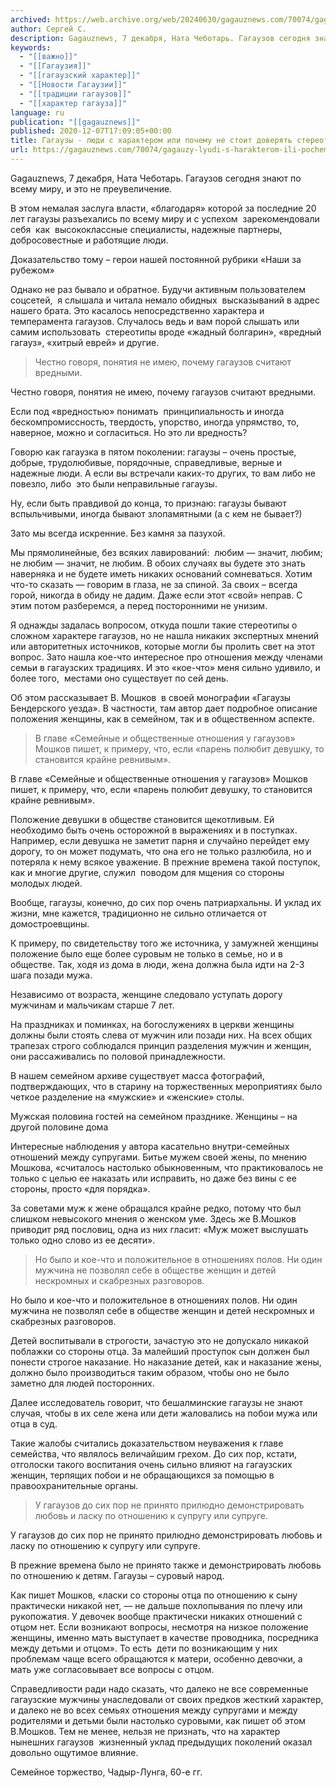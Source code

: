 ```yaml
---
archived: https://web.archive.org/web/20240630/gagauznews.com/70074/gagauzy-lyudi-s-harakterom-ili-pochemu-ne-stoit-doveryat-stereotipam.html
author: Сергей С.
description: Gagauznews, 7 декабря, Ната Чеботарь. Гагаузов сегодня знают по всему миру, и это не преувеличение. В этом немалая заслуга власти, «благодаря» которой за последние 20 лет гагаузы разъехались по всему миру и с успехом  зарекомендовали себя  как  высококлассные специалисты, надежные партнеры, добросовестные и работящие люди. Доказательство тому – герои нашей постоянной рубрики «Наши за рубежом» Однако не раз бывало и обратное. Будучи активным пользователем соцсетей,  я слышала и читала немало обидных  высказываний в адрес нашего брата. Это касалось непосредственно характера и темперамента гагаузов. Случалось ведь и вам порой слышать или самим использовать  стереотипы вроде «жадный болгарин», «вредный гагауз», «хитрый еврей» […]
keywords:
  - "[[важно]]"
  - "[[Гагаузия]]"
  - "[[гагаузский характер]]"
  - "[[Новости Гагаузии]]"
  - "[[традиции гагаузов]]"
  - "[[характер гагауза]]"
language: ru
publication: "[[gagauznews]]"
published: 2020-12-07T17:09:05+00:00
title: Гагаузы - люди с характером или почему не стоит доверять стереотипам
url: https://gagauznews.com/70074/gagauzy-lyudi-s-harakterom-ili-pochemu-ne-stoit-doveryat-stereotipam.html
---
```


Gagauznews, 7 декабря, Ната Чеботарь. Гагаузов сегодня знают по всему миру, и это не преувеличение.

В этом немалая заслуга власти, «благодаря» которой за последние 20 лет гагаузы разъехались по всему миру и с успехом  зарекомендовали себя  как  высококлассные специалисты, надежные партнеры, добросовестные и работящие люди.

Доказательство тому – герои нашей постоянной рубрики «Наши за рубежом»

Однако не раз бывало и обратное. Будучи активным пользователем соцсетей,  я слышала и читала немало обидных  высказываний в адрес нашего брата. Это касалось непосредственно характера и темперамента гагаузов. Случалось ведь и вам порой слышать или самим использовать  стереотипы вроде «жадный болгарин», «вредный гагауз», «хитрый еврей» и другие.

> Честно говоря, понятия не имею, почему гагаузов считают вредными.

Честно говоря, понятия не имею, почему гагаузов считают вредными.

Если под «вредностью» понимать  принципиальность и иногда бескомпромиссность, твердость, упорство, иногда упрямство, то, наверное, можно и согласиться. Но это ли вредность?

Говорю как гагаузка в пятом поколении: гагаузы – очень простые, добрые, трудолюбивые, порядочные, справедливые, верные и надежные люди. А если вы встречали каких-то других, то вам либо не повезло, либо  это были неправильные гагаузы.

Ну, если быть правдивой до конца, то признаю: гагаузы бывают вспыльчивыми, иногда бывают злопамятными (а с кем не бывает?)

Зато мы всегда искренние. Без камня за пазухой.

Мы прямолинейные, без всяких лавирований:  любим — значит, любим; не любим — значит, не любим. В обоих случаях вы будете это знать наверняка и не будете иметь никаких оснований сомневаться. Хотим  что-то сказать — говорим в глаза, не за спиной. За своих – всегда горой, никогда в обиду не дадим. Даже если этот «свой» неправ. С этим потом разберемся, а перед посторонними не унизим.

Я однажды задалась вопросом, откуда пошли такие стереотипы о сложном характере гагаузов, но не нашла никаких экспертных мнений или авторитетных источников, которые могли бы пролить свет на этот вопрос. Зато нашла кое-что интересное про отношения между членами семьи в гагаузских традициях. И это «кое-что» меня сильно удивило, и более того,  местами оно существует по сей день.

Об этом рассказывает В. Мошков  в своей монографии «Гагаузы Бендерского уезда». В частности, там автор дает подробное описание положения женщины, как в семейном, так и в общественном аспекте.

> В главе «Семейные и общественные отношения у гагаузов» Мошков пишет, к примеру, что, если «парень полюбит девушку, то становится крайне ревнивым».

В главе «Семейные и общественные отношения у гагаузов» Мошков пишет, к примеру, что, если «парень полюбит девушку, то становится крайне ревнивым».

Положение девушки в обществе становится щекотливым. Ей необходимо быть очень осторожной в выражениях и в поступках. Например, если девушка не заметит парня и случайно перейдет ему дорогу, то он может подумать, что она его не только разлюбила, но и потеряла к нему всякое уважение. В прежние времена такой поступок, как и многие другие, служил  поводом для мщения со стороны молодых людей.

Вообще, гагаузы, конечно, до сих пор очень патриархальны. И уклад их жизни, мне кажется, традиционно не сильно отличается от домостроевщины.

К примеру, по свидетельству того же источника, у замужней женщины положение было еще более суровым не только в семье, но и в обществе. Так, ходя из дома в люди, жена должна была идти на 2-3 шага позади мужа.

Независимо от возраста, женщине следовало уступать дорогу мужчинам и мальчикам старше 7 лет.

На праздниках и поминках, на богослужениях в церкви женщины должны были стоять слева от мужчин или позади них. На всех общих трапезах строго соблюдался принцип разделения мужчин и женщин, они рассаживались по половой принадлежности.

В нашем семейном архиве существует масса фотографий, подтверждающих, что в старину на торжественных мероприятиях было четкое разделение на «мужские» и «женские» столы.

Мужская половина гостей на семейном празднике. Женщины – на другой половине дома

Интересные наблюдения у автора касательно внутри-семейных отношений между супругами. Битье мужем своей жены, по мнению Мошкова, «считалось настолько обыкновенным, что практиковалось не только с целью ее наказать или исправить, но даже без вины с ее стороны, просто «для порядка».

За советами муж к жене обращался крайне редко, потому что был слишком невысокого мнения о женском уме. Здесь же В.Мошков приводит ряд пословиц, одна из них гласит: «Муж может выслушать только одно слово из ее десяти».

> Но было и кое-что и положительное в отношениях полов. Ни один мужчина не позволял себе в обществе женщин и детей нескромных и скабрезных разговоров.

Но было и кое-что и положительное в отношениях полов. Ни один мужчина не позволял себе в обществе женщин и детей нескромных и скабрезных разговоров.

Детей воспитывали в строгости, зачастую это не допускало никакой поблажки со стороны отца. За малейший проступок сын должен был понести строгое наказание. Но наказание детей, как и наказание жены, должно было производиться таким образом, чтобы оно не было заметно для людей посторонних.

Далее исследователь говорит, что бешалминские гагаузы не знают случая, чтобы в их селе жена или дети жаловались на побои мужа или отца в суд.

Такие жалобы считались доказательством неуважения к главе семейства, что являлось величайшим грехом. До сих пор, кстати, отголоски такого воспитания очень сильно влияют на гагаузских женщин, терпящих побои и не обращающихся за помощью в правоохранительные органы.

> У гагаузов до сих пор не принято прилюдно демонстрировать любовь и ласку по отношению к супругу или супруге.

У гагаузов до сих пор не принято прилюдно демонстрировать любовь и ласку по отношению к супругу или супруге.

В прежние времена было не принято также и демонстрировать любовь по отношению к детям. Гагаузы – суровый народ.

Как пишет Мошков, «ласки со стороны отца по отношению к сыну практически никакой нет, — не дальше похлопывания по плечу или рукопожатия. У девочек вообще практически никаких отношений с отцом нет. Если возникают вопросы, несмотря на низкое положение женщины, именно мать выступает в качестве проводника, посредника между детьми и отцом». То есть  дети по возникающим у них проблемам чаще всего обращаются к матери, особенно девочки, а мать уже согласовывает все вопросы с отцом.

Справедливости ради надо сказать, что далеко не все современные гагаузские мужчины унаследовали от своих предков жесткий характер, и далеко не во всех семьях отношения между супругами и между родителями и детьми были настолько суровыми, как пишет об этом В.Мошков. Тем не менее, нельзя не признать, что на характер нынешних гагаузов  жизненный уклад предыдущих поколений оказал довольно ощутимое влияние.

Семейное торжество, Чадыр-Лунга, 60-е гг.